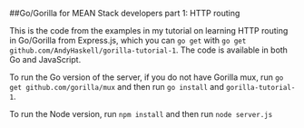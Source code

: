 ##Go/Gorilla for MEAN Stack developers part 1: HTTP routing

This is the code from the examples in my tutorial on learning HTTP routing in Go/Gorilla from Express.js, which you can `go get` with `go get github.com/AndyHaskell/gorilla-tutorial-1`.  The code is available in both Go and JavaScript.

To run the Go version of the server, if you do not have Gorilla mux, run `go get github.com/gorilla/mux` and then run `go install` and `gorilla-tutorial-1`.

To run the Node version, run `npm install` and then run `node server.js`
